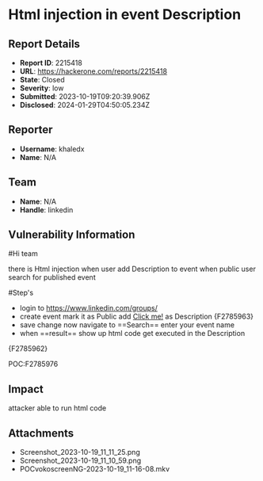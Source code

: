 # Html injection in event Description 

## Report Details
- **Report ID**: 2215418
- **URL**: https://hackerone.com/reports/2215418
- **State**: Closed
- **Severity**: low
- **Submitted**: 2023-10-19T09:20:39.906Z
- **Disclosed**: 2024-01-29T04:50:05.234Z

## Reporter
- **Username**: khaledx
- **Name**: N/A

## Team
- **Name**: N/A
- **Handle**: linkedin

## Vulnerability Information
#Hi team

there is Html injection   when user add   Description to event  when public user search for  published event

#Step's

* login to https://www.linkedin.com/groups/ 
* create event mark it as Public add <a href="https://malicious-site.com">Click me!</a> as  Description
{F2785963}
* save change now navigate to ==Search== enter your event name 
* when ==result== show up html code get executed in the Description

{F2785962}


POC:F2785976

## Impact

attacker able to run html code

## Attachments
- Screenshot_2023-10-19_11_11_25.png
- Screenshot_2023-10-19_11_10_59.png
- POCvokoscreenNG-2023-10-19_11-16-08.mkv
